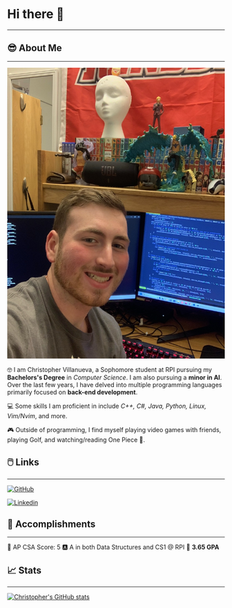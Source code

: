 # Hi there 👋
---

## 😎 About Me
---
<img width="604" alt = "Image" src="https://github.com/BoundlessFate/BoundlessFate/blob/main/image0%20(1).jpeg?raw=true">

🤓 I am Christopher Villanueva, a Sophomore student at RPI pursuing my **Bachelors's Degree** in *Computer Science*. I am also pursuing a **minor in AI**. Over the last few years, I have delved into multiple programming languages primarily focused on **back-end development**.

💻 Some skills I am proficient in include *C++, C#, Java, Python, Linux, Vim/Nvim*, and more.

🎮 Outside of programming, I find myself playing video games with friends, playing Golf, and watching/reading One Piece 👒.

## 🖱️ Links
---

[![GitHub](https://img.shields.io/badge/GitHub-000000?style=for-the-badge&logo=GitHub&logoColor=white)](https://github.com/BoundlessFate)


[![Linkedin](https://img.shields.io/badge/LinkedIn-0077B5?style=for-the-badge&logo=linkedin&logoColor=white)](https://www.linkedin.com/in/christopher-villanueva-a51939282/)

## 🥇 Accomplishments
---

💯 AP CSA Score: 5
🅰️ A in both Data Structures and CS1 @ RPI
💪 **3.65 GPA**


## 📈 Stats
---

[![Christopher's GitHub stats](https://github-readme-stats.vercel.app/api?username=BoundlessFate&theme=buefy)](https://github.com/anuraghazra/github-readme-stats)
